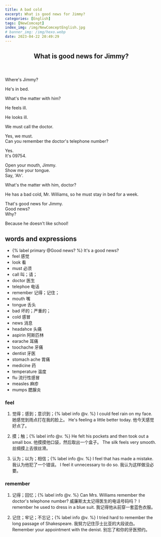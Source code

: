 ```yaml
---
title: A bad cold
excerpt: What is good news for Jimmy?
categories: [English]
tags: [NewComcept]
index_img: /img/NewComceptEnglish.jpg
# banner_img: /img/hexo.webp
date: 2023-04-22 20:49:29
---
```

<article class="the-dialogue">
	<header>
    	<h2>What is good news for Jimmy?</h2>
    </header>
    <p class="sender" title="Mr. Wiliams">Where's Jimmy?</p>
    <p class="responder" title="Mrs. Wiliams">He's in bed.</p>
    <p class="sender" title="Mr. Wiliams">What's the matter with him?</p>
    <p class="responder" title="Mrs. Wiliams">He feels ill.</p>
    <p class="sender" title="Mr. Wiliams">He looks ill.</p>
    <p class="responder" title="Mrs. Wiliams">We must call the doctor.</p>
    <p class="sender" title="Mr. Wiliams">Yes, we must.<br>Can you remember the doctor's telephone number?</p>
    <p class="responder" title="Mrs. Wiliams">Yes.<br>It's 09754.</p>
    <p class="sender" title="Doctor">Open your mouth, Jimmy.<br>Show me your tongue.<br>Say, 'Ah'.</p>
    <p class="responder" title="Mrs. Wiliams">What's the matter with him, doctor?</p>
    <p class="sender" title="Doctor">He has a bad cold, Mr. Williams, so he must stay in bed for a week.</p>
    <p class="responder" title="Mrs. Wiliams">That's good news for Jimmy.<br>Good news?<br>Why?</p>
    <p class="sender" title="Mr. Wiliams">Because he doesn't like school!</p>
</article>

## words and expressions

- {% label primary @Good news? %} It's a good news?
- feel 感觉
- look 看
- must 必须
- call 叫；请；
- doctor 医生
- telephoe 电话
- remember 记得；记住；
- mouth 嘴
- tongue 舌头
- bad 坏的；严重的；
- cold 感冒
- news 消息
- headahce 头痛
- aspirin 阿斯匹林
- earache 耳痛
- toochache 牙痛
- dentist 牙医
- stomach ache 胃痛
- medicine 药
- temperature 温度
- flu 流行性感冒
- measles 麻疹
- mumps 腮腺炎

### feel

1. 觉得；感到；意识到；{% label info @v. %}
I could feel rain on my face. 她感觉到雨点打在我的脸上。
He's feeling a little better today. 他今天感觉好点了。

2. 摸；触；{% label info @v. %}
He felt his pockets and then took out a small box. 他摸摸他口袋，然后取出一个盒子。
The silk feels very smooth. 丝绸摸上去很丝滑。

3. 认为；以为；相信；{% label info @v. %}
I feel that has made a mistake. 我认为他犯了一个错误。
I feel it unnecessary to do so. 我认为这样做没必要。

### remember
1. 记得；回忆；{% label info @v. %}
Can Mrs. Williams remember the doctor's telephone number? 威廉斯太太记得医生的电话号码吗？
I remember he used to dress in a blue suit. 我记得他从前穿一套蓝色衣服。

2. 记住；牢记；不忘记；{% label info @v. %}
I tried hard to remember the long passage of Shakespeare. 我努力记住莎士比亚的大段说白。
Remember your appointment with the denist. 别忘了和你的牙医预约。